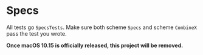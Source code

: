 # Specs

All tests go `SpecsTests`. Make sure both scheme `Specs` and scheme `CombineX` pass the test you wrote.

**Once macOS 10.15 is officially released, this project will be removed.**
